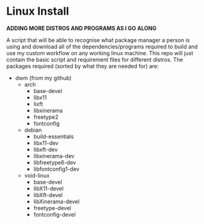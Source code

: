 # Linux Install
__ADDING MORE DISTROS AND PROGRAMS AS I GO ALONG__

A script that will be able to recognise what package manager a person is using and download all of the dependencies/programs required to build and use my custom workflow on any working linux machine. This repo will just contain the basic script and requirement files for different distros. The packages required (sorted by what they are needed for) are:
* dwm (from my github)
  * arch
    * base-devel
    * libx11
    * lixft
    * libxinerama
    * freetype2
    * fontconfig
  * debian
    * build-essentials
    * libx11-dev
    * libxft-dev
    * libxinerama-dev
    * libfreetype6-dev
    * libfontconfig1-dev
  * void-linux
    * base-devel
    * libX11-devel
    * libXft-devel
    * libXinerama-devel
    * freetype-devel
    * fontconfig-devel


